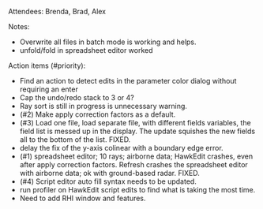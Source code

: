 Attendees: Brenda, Brad, Alex 

Notes:
* Overwrite  all files in batch mode is working and helps. 
* unfold/fold in spreadsheet editor worked

Action items (#priority):
* Find an action to detect edits in the parameter color dialog without requiring an enter
* Cap the undo/redo stack to 3 or 4?
* Ray sort is still in progress is unnecessary warning.
* (#2) Make apply correction factors as a default.
* (#3) Load one file, load separate file, with different fields variables, the field list is messed up in the display.  The update squishes the new fields all to the bottom of the list. FIXED. 
* delay the fix of the y-axis colinear with a boundary edge error.
* (#1) spreadsheet editor; 10 rays; airborne data; HawkEdit crashes, even after apply correction factors. Refresh crashes the spreadsheet editor with airborne data; ok with ground-based radar. FIXED.
* (#4) Script editor auto fill syntax needs to be updated.
* run profiler on HawkEdit script edits to find what is taking the most time.
* Need to add RHI window and features. 
